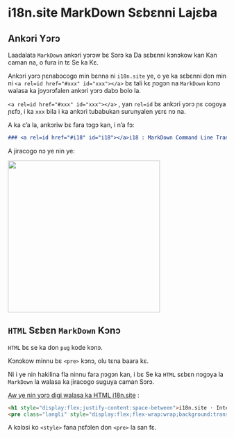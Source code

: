 # i18n.site MarkDown Sɛbɛnni Lajɛba

## Ankɔri Yɔrɔ

Laadalata `MarkDown` ankɔri yɔrɔw bɛ Sɔrɔ ka Da sɛbɛnni kɔnɔkow kan Kan caman na, o fura in tɛ Se ka Kɛ.

Ankɔri yɔrɔ ɲɛnabɔcogo min bɛnna ni `i18n.site` ye, o ye ka sɛbɛnni don min ni `<a rel=id href="#xxx" id="xxx"></a>` bɛ tali kɛ ɲɔgɔn na `MarkDown` kɔnɔ walasa ka jɔyɔrɔfalen ankɔri yɔrɔ dabɔ bolo la.

`<a rel=id href="#xxx" id="xxx"></a>` , yan `rel=id` bɛ ankɔri yɔrɔ ɲɛ cogoya ɲɛfɔ, i ka `xxx` bila i ka ankɔri tubabukan surunyalen yɛrɛ nɔ na.

A ka c’a la, ankɔriw bɛ fara tɔgɔ kan, i n’a fɔ:

```md
### <a rel=id href="#i18" id="i18"></a>i18 : MarkDown Command Line Translation Tool
```

A jiracogo nɔ ye nin ye:

<img src="//p.3ti.site/1721381136.avif" width="350">

## `HTML` Sɛbɛn `MarkDown` Kɔnɔ

`HTML` bɛ se ka don `pug` kode kɔnɔ.

Kɔnɔkow minnu bɛ `<pre>` kɔnɔ, olu tɛna baara kɛ.

Ni i ye nin hakilina fla ninnu fara ɲɔgɔn kan, i bɛ Se ka `HTML` sɛbɛn nɔgɔya la `MarkDown` la walasa ka jiracogo suguya caman Sɔrɔ.

[Aw ye nin yɔrɔ digi walasa ka HTML i18n.site](//raw.githubusercontent.com/i18n-site/md/main/zh/README.md) :

```html
<h1 style="display:flex;justify-content:space-between">i18n.site ⋅ International Solutions<img src="//p.3ti.site/logo.svg" style="user-select:none;margin-top:-1px;width:42px"></h1>
<pre class="langli" style="display:flex;flex-wrap:wrap;background:transparent;border:1px solid #eee;font-size:12px;box-shadow:0 0 3px inset #eee;padding:12px 5px 4px 12px;justify-content:space-between;"><style>pre.langli i{font-weight:300;font-family:s;margin-right:2px;margin-bottom:8px;font-style:normal;color:#666;border-bottom:1px dashed #ccc;}</style><i>English</i><i>简体中文</i><i>Deutsch</i> … …</pre>
```

A kɔlɔsi ko `<style>` fana ɲɛfɔlen don `<pre>` la san fɛ.